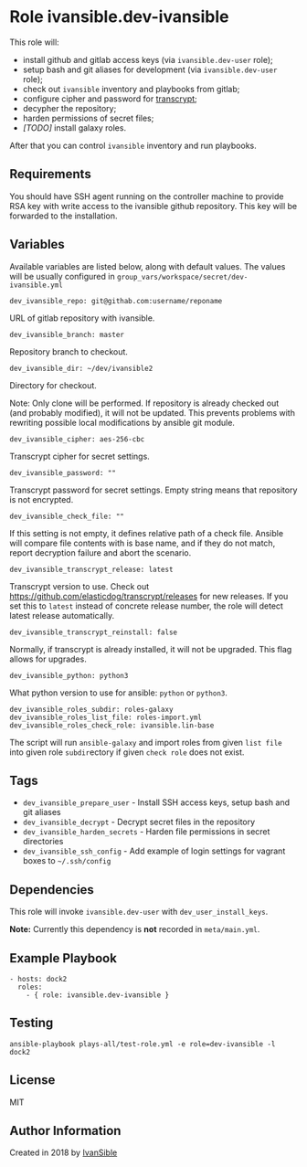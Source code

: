 # Role ivansible.dev-ivansible

This role will:

- install github and gitlab access keys (via `ivansible.dev-user` role);
- setup bash and git aliases for development (via `ivansible.dev-user` role);
- check out `ivansible` inventory and playbooks from gitlab;
- configure cipher and password for
  [transcrypt](https://github.com/elasticdog/transcrypt);
- decypher the repository;
- harden permissions of secret files;
- *[TODO]* install galaxy roles.

After that you can control `ivansible` inventory and run playbooks.


## Requirements

You should have SSH agent running on the controller machine to provide
RSA key with write access to the ivansible github repository.
This key will be forwarded to the installation.


## Variables

Available variables are listed below, along with default values.
The values will be usually configured in
`group_vars/workspace/secret/dev-ivansible.yml`


    dev_ivansible_repo: git@githab.com:username/reponame

URL of gitlab repository with ivansible.

    dev_ivansible_branch: master

Repository branch to checkout.

    dev_ivansible_dir: ~/dev/ivansible2

Directory for checkout.

Note: Only clone will be performed. If repository is already checked out
(and probably modified), it will not be updated. This prevents problems
with rewriting possible local modifications by ansible git module.


    dev_ivansible_cipher: aes-256-cbc

Transcrypt cipher for secret settings.

    dev_ivansible_password: ""

Transcrypt password for secret settings.
Empty string means that repository is not encrypted.

    dev_ivansible_check_file: ""

If this setting is not empty, it defines relative path of a check file.
Ansible will compare file contents with is base name, and if they do not
match, report decryption failure and abort the scenario.


    dev_ivansible_transcrypt_release: latest

Transcrypt version to use. Check out
https://github.com/elasticdog/transcrypt/releases
for new releases.
If you set this to `latest` instead of concrete release number, the role
will detect latest release automatically.

    dev_ivansible_transcrypt_reinstall: false

Normally, if transcrypt is already installed, it will not be upgraded.
This flag allows for upgrades.


    dev_ivansible_python: python3

What python version to use for ansible: `python` or `python3`.


    dev_ivansible_roles_subdir: roles-galaxy
    dev_ivansible_roles_list_file: roles-import.yml
    dev_ivansible_roles_check_role: ivansible.lin-base

The script will run `ansible-galaxy` and import roles from given `list file`
into given role `subdir`ectory if given `check role` does not exist.


## Tags

- `dev_ivansible_prepare_user` - Install SSH access keys,
                                 setup bash and git aliases
- `dev_ivansible_decrypt` - Decrypt secret files in the repository
- `dev_ivansible_harden_secrets` - Harden file permissions
                                   in secret directories
- `dev_ivansible_ssh_config` - Add example of login settings
                               for vagrant boxes to `~/.ssh/config`


## Dependencies

This role will invoke `ivansible.dev-user` with `dev_user_install_keys`.

**Note:** Currently this dependency is **not** recorded in `meta/main.yml`.


## Example Playbook

    - hosts: dock2
      roles:
        - { role: ivansible.dev-ivansible }


## Testing

    ansible-playbook plays-all/test-role.yml -e role=dev-ivansible -l dock2


## License

MIT


## Author Information

Created in 2018 by [IvanSible](https://github.com/ivansible)

